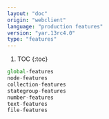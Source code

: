 ```yaml
---
layout: "doc"
origin: "webclient"
language: "production features"
version: "yar.13rc4.0"
type: "features"
---
```


1. TOC
{:toc}

```js
global-features
node-features
collection-features
stategroup-features
number-features
text-features
file-features
```
